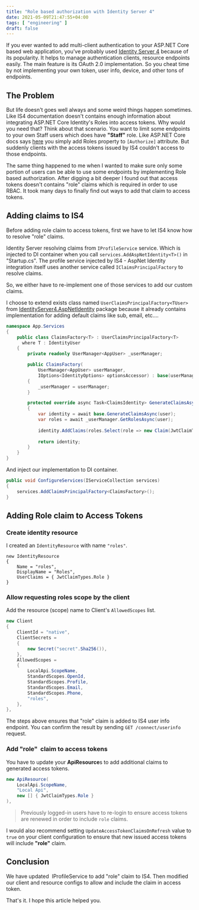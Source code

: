 ```yaml
---
title: "Role based authorization with Identity Server 4"
date: 2021-05-09T21:47:55+04:00
tags: [ "engineering" ]
draft: false
---
```


If you ever wanted to add multi-client authentication to your ASP.NET Core based web application, you've probably used [Identity Server 4](https://github.com/IdentityServer/IdentityServer4/) because of its popularity. It helps to manage authentication clients, resource endpoints easily. The main feature is its OAuth 2.0 implementation. So you cheat time by not implementing your own token, user info, device, and other tons of endpoints.

## The Problem

But life doesn't goes well always and some weird things happen sometimes. Like IS4 documentation doesn't contains enough information about integrating ASP.NET Core Identity's Roles into access tokens. Why would you need that? Think about that scenario. You want to limit some endpoints to your own Staff users which does have **"Staff"** role. Like ASP.NET Core docs says [here](https://docs.microsoft.com/en-us/aspnet/core/security/authorization/roles?view=aspnetcore-5.0#adding-role-checks) you simply add Roles property to `[Authorize]` attribute. But suddenly clients with the access tokens issued by IS4 couldn't access to those endpoints.

The same thing happened to me when I wanted to make sure only some portion of users can be able to use some endpoints by implementing Role based authorization. After digging a bit deeper I found out that access tokens doesn't contains "role" claims which is required in order to use RBAC. It took many days to finally find out ways to add that claim to access tokens.

## Adding claims to IS4

Before adding role claim to access tokens, first we have to let IS4 know how to resolve "role" claims.

Identity Server resolving claims from `IProfileService` service. Which is injected to DI container when you call `services.AddAspNetIdentity<T>()` in "Startup.cs". The profile service injected by IS4 - AspNet Identity integration itself uses another service called `IClaimsPrincipalFactory` to resolve claims.

So, we either have to re-implement one of those services to add our custom claims.

I choose to extend exists class named `UserClaimsPrincipalFactory<TUser>` from [IdentityServer4.AspNetIdentity](https://www.nuget.org/packages/IdentityServer4.AspNetIdentity/?utm_source=themisir.com) package because it already contains implementation for adding default claims like sub, email, etc....

```cs
namespace App.Services
{
    public class ClaimsFactory<T> : UserClaimsPrincipalFactory<T>
      where T : IdentityUser
    {
        private readonly UserManager<AppUser> _userManager;

        public ClaimsFactory(
            UserManager<AppUser> userManager,
            IOptions<IdentityOptions> optionsAccessor) : base(userManager, optionsAccessor)
        {
            _userManager = userManager;
        }

        protected override async Task<ClaimsIdentity> GenerateClaimsAsync(AppUser user)
        {
            var identity = await base.GenerateClaimsAsync(user);
            var roles = await _userManager.GetRolesAsync(user);
            
            identity.AddClaims(roles.Select(role => new Claim(JwtClaimTypes.Role, role)));
            
            return identity;
        }
    }
}
```

And inject our implementation to DI container.

```cs
public void ConfigureServices(IServiceCollection services)
{
    services.AddClaimsPrincipalFactory<ClaimsFactory>();
}
```

## Adding Role claim to Access Tokens

### Create identity resource

I created an `IdentityResource` with name `"roles"`.

```
new IdentityResource
{
    Name = "roles",
    DisplayName = "Roles",
    UserClaims = { JwtClaimTypes.Role }
}
```

### Allow requesting roles scope by the client

Add the resource (scope) name to Client's `AllowedScopes` list.

```cs
new Client
{
    ClientId = "native",
    ClientSecrets =
    {
        new Secret("secret".Sha256()),
    },
    AllowedScopes =
    {
        LocalApi.ScopeName,
        StandardScopes.OpenId,
        StandardScopes.Profile,
        StandardScopes.Email,
        StandardScopes.Phone,
        "roles",
    },
},
```

The steps above ensures that "role" claim is added to IS4 user info endpoint. You can confirm the result by sending `GET /connect/userinfo` request.

### Add "role"  claim to access tokens

You have to update your **ApiResource**s to add additional claims to generated access tokens.

```cs
new ApiResource(
    LocalApi.ScopeName,
    "Local Api",
    new [] { JwtClaimTypes.Role }
),
```

> Previously logged-in users have to re-login to ensure access tokens are renewed in order to include `role` claims.

I would also recommend setting `UpdateAccessTokenClaimsOnRefresh` value to `true` on your client configuration to ensure that new issued access tokens will include **"role"** claim.

## Conclusion

We have updated  IProfileService to add "role" claim to IS4. Then modified our client and resource configs to allow and include the claim in access token.

That's it. I hope this article helped you.
